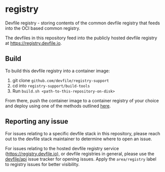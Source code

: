 # registry
Devfile registry - storing contents of the common devfile registry that feeds into the OCI based common registry.

The devfiles in this repository feed into the publicly hosted devfile registry at https://registry.devfile.io. 

## Build

To build this devfile registry into a container image:

1. git clone `github.com/devfile/registry-support`
2. cd into `registry-support/build-tools`
3. Run `build.sh <path-to-this-repository-on-disk>`

From there, push the container image to a container registry of your choice and deploy using one of the methods outlined [here](https://github.com/devfile/registry-support#deploy).

## Reporting any issue

For issues relating to a specific devfile stack in this repository, please reach out to the devfile stack maintainer to determine where to open an issue.

For issues relating to the hosted devfile registry service (https://registry.devfile.io), or devfile registries in general, please use the [devfile/api](https://github.com/devfile/api/) issue tracker for opening issues. Apply the `area/registry` label to registry issues for better visibility.
